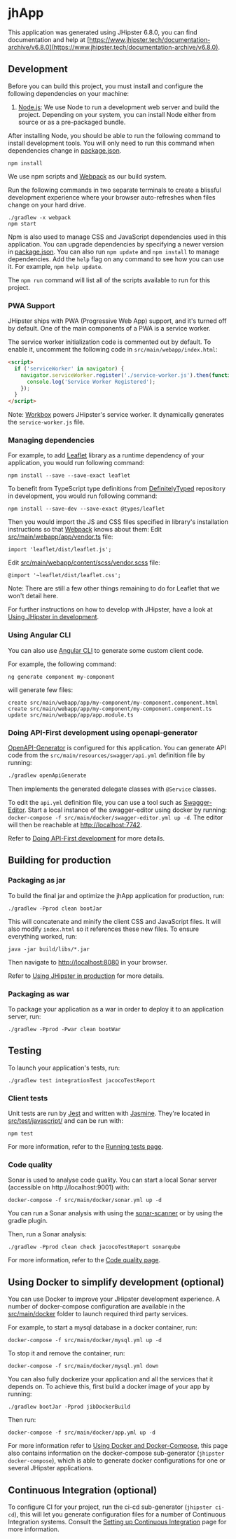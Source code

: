 # jhApp

This application was generated using JHipster 6.8.0, you can find documentation and help at [https://www.jhipster.tech/documentation-archive/v6.8.0](https://www.jhipster.tech/documentation-archive/v6.8.0).

## Development

Before you can build this project, you must install and configure the following dependencies on your machine:

1. [Node.js][]: We use Node to run a development web server and build the project.
   Depending on your system, you can install Node either from source or as a pre-packaged bundle.

After installing Node, you should be able to run the following command to install development tools.
You will only need to run this command when dependencies change in [package.json](package.json).

    npm install

We use npm scripts and [Webpack][] as our build system.

Run the following commands in two separate terminals to create a blissful development experience where your browser
auto-refreshes when files change on your hard drive.

    ./gradlew -x webpack
    npm start

Npm is also used to manage CSS and JavaScript dependencies used in this application. You can upgrade dependencies by
specifying a newer version in [package.json](package.json). You can also run `npm update` and `npm install` to manage dependencies.
Add the `help` flag on any command to see how you can use it. For example, `npm help update`.

The `npm run` command will list all of the scripts available to run for this project.

### PWA Support

JHipster ships with PWA (Progressive Web App) support, and it's turned off by default. One of the main components of a PWA is a service worker.

The service worker initialization code is commented out by default. To enable it, uncomment the following code in `src/main/webapp/index.html`:

```html
<script>
  if ('serviceWorker' in navigator) {
    navigator.serviceWorker.register('./service-worker.js').then(function() {
      console.log('Service Worker Registered');
    });
  }
</script>
```

Note: [Workbox](https://developers.google.com/web/tools/workbox/) powers JHipster's service worker. It dynamically generates the `service-worker.js` file.

### Managing dependencies

For example, to add [Leaflet][] library as a runtime dependency of your application, you would run following command:

    npm install --save --save-exact leaflet

To benefit from TypeScript type definitions from [DefinitelyTyped][] repository in development, you would run following command:

    npm install --save-dev --save-exact @types/leaflet

Then you would import the JS and CSS files specified in library's installation instructions so that [Webpack][] knows about them:
Edit [src/main/webapp/app/vendor.ts](src/main/webapp/app/vendor.ts) file:

```
import 'leaflet/dist/leaflet.js';
```

Edit [src/main/webapp/content/scss/vendor.scss](src/main/webapp/content/scss/vendor.scss) file:

```
@import '~leaflet/dist/leaflet.css';
```

Note: There are still a few other things remaining to do for Leaflet that we won't detail here.

For further instructions on how to develop with JHipster, have a look at [Using JHipster in development][].

### Using Angular CLI

You can also use [Angular CLI][] to generate some custom client code.

For example, the following command:

    ng generate component my-component

will generate few files:

    create src/main/webapp/app/my-component/my-component.component.html
    create src/main/webapp/app/my-component/my-component.component.ts
    update src/main/webapp/app/app.module.ts

### Doing API-First development using openapi-generator

[OpenAPI-Generator]() is configured for this application. You can generate API code from the `src/main/resources/swagger/api.yml` definition file by running:

```bash
./gradlew openApiGenerate
```

Then implements the generated delegate classes with `@Service` classes.

To edit the `api.yml` definition file, you can use a tool such as [Swagger-Editor](). Start a local instance of the swagger-editor using docker by running: `docker-compose -f src/main/docker/swagger-editor.yml up -d`. The editor will then be reachable at [http://localhost:7742](http://localhost:7742).

Refer to [Doing API-First development][] for more details.

## Building for production

### Packaging as jar

To build the final jar and optimize the jhApp application for production, run:

    ./gradlew -Pprod clean bootJar

This will concatenate and minify the client CSS and JavaScript files. It will also modify `index.html` so it references these new files.
To ensure everything worked, run:

    java -jar build/libs/*.jar

Then navigate to [http://localhost:8080](http://localhost:8080) in your browser.

Refer to [Using JHipster in production][] for more details.

### Packaging as war

To package your application as a war in order to deploy it to an application server, run:

    ./gradlew -Pprod -Pwar clean bootWar

## Testing

To launch your application's tests, run:

    ./gradlew test integrationTest jacocoTestReport

### Client tests

Unit tests are run by [Jest][] and written with [Jasmine][]. They're located in [src/test/javascript/](src/test/javascript/) and can be run with:

    npm test

For more information, refer to the [Running tests page][].

### Code quality

Sonar is used to analyse code quality. You can start a local Sonar server (accessible on http://localhost:9001) with:

```
docker-compose -f src/main/docker/sonar.yml up -d
```

You can run a Sonar analysis with using the [sonar-scanner](https://docs.sonarqube.org/display/SCAN/Analyzing+with+SonarQube+Scanner) or by using the gradle plugin.

Then, run a Sonar analysis:

```
./gradlew -Pprod clean check jacocoTestReport sonarqube
```

For more information, refer to the [Code quality page][].

## Using Docker to simplify development (optional)

You can use Docker to improve your JHipster development experience. A number of docker-compose configuration are available in the [src/main/docker](src/main/docker) folder to launch required third party services.

For example, to start a mysql database in a docker container, run:

    docker-compose -f src/main/docker/mysql.yml up -d

To stop it and remove the container, run:

    docker-compose -f src/main/docker/mysql.yml down

You can also fully dockerize your application and all the services that it depends on.
To achieve this, first build a docker image of your app by running:

    ./gradlew bootJar -Pprod jibDockerBuild

Then run:

    docker-compose -f src/main/docker/app.yml up -d

For more information refer to [Using Docker and Docker-Compose][], this page also contains information on the docker-compose sub-generator (`jhipster docker-compose`), which is able to generate docker configurations for one or several JHipster applications.

## Continuous Integration (optional)

To configure CI for your project, run the ci-cd sub-generator (`jhipster ci-cd`), this will let you generate configuration files for a number of Continuous Integration systems. Consult the [Setting up Continuous Integration][] page for more information.

[jhipster homepage and latest documentation]: https://www.jhipster.tech
[jhipster 6.8.0 archive]: https://www.jhipster.tech/documentation-archive/v6.8.0
[using jhipster in development]: https://www.jhipster.tech/documentation-archive/v6.8.0/development/
[using docker and docker-compose]: https://www.jhipster.tech/documentation-archive/v6.8.0/docker-compose
[using jhipster in production]: https://www.jhipster.tech/documentation-archive/v6.8.0/production/
[running tests page]: https://www.jhipster.tech/documentation-archive/v6.8.0/running-tests/
[code quality page]: https://www.jhipster.tech/documentation-archive/v6.8.0/code-quality/
[setting up continuous integration]: https://www.jhipster.tech/documentation-archive/v6.8.0/setting-up-ci/
[node.js]: https://nodejs.org/
[yarn]: https://yarnpkg.org/
[webpack]: https://webpack.github.io/
[angular cli]: https://cli.angular.io/
[browsersync]: https://www.browsersync.io/
[jest]: https://facebook.github.io/jest/
[jasmine]: https://jasmine.github.io/2.0/introduction.html
[protractor]: https://angular.github.io/protractor/
[leaflet]: https://leafletjs.com/
[definitelytyped]: https://definitelytyped.org/
[openapi-generator]: https://openapi-generator.tech
[swagger-editor]: https://editor.swagger.io
[doing api-first development]: https://www.jhipster.tech/documentation-archive/v6.8.0/doing-api-first-development/
